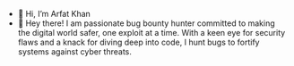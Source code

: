 - 👋 Hi, I’m Arfat Khan
- 👋 Hey there! I am passionate bug bounty hunter committed to making the digital world safer, one exploit at a time. With a keen eye for security flaws and a knack for diving deep into code, I hunt bugs to fortify systems against cyber threats.
<!---
ArfatKhan786/ArfatKhan786 is a ✨ special ✨ repository because its `README.md` (this file) appears on your GitHub profile.
You can click the Preview link to take a look at your changes.
--->
